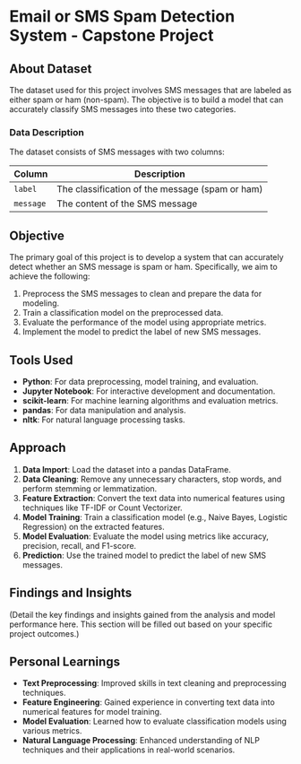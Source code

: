 # Email or SMS Spam Detection System - Capstone Project

## About Dataset
The dataset used for this project involves SMS messages that are labeled as either spam or ham (non-spam). The objective is to build a model that can accurately classify SMS messages into these two categories.

### Data Description
The dataset consists of SMS messages with two columns:

| Column       | Description                              |
|--------------|------------------------------------------|
| `label`      | The classification of the message (spam or ham) |
| `message`    | The content of the SMS message           |

## Objective
The primary goal of this project is to develop a system that can accurately detect whether an SMS message is spam or ham. Specifically, we aim to achieve the following:

1. Preprocess the SMS messages to clean and prepare the data for modeling.
2. Train a classification model on the preprocessed data.
3. Evaluate the performance of the model using appropriate metrics.
4. Implement the model to predict the label of new SMS messages.

## Tools Used
- **Python**: For data preprocessing, model training, and evaluation.
- **Jupyter Notebook**: For interactive development and documentation.
- **scikit-learn**: For machine learning algorithms and evaluation metrics.
- **pandas**: For data manipulation and analysis.
- **nltk**: For natural language processing tasks.

## Approach
1. **Data Import**: Load the dataset into a pandas DataFrame.
2. **Data Cleaning**: Remove any unnecessary characters, stop words, and perform stemming or lemmatization.
3. **Feature Extraction**: Convert the text data into numerical features using techniques like TF-IDF or Count Vectorizer.
4. **Model Training**: Train a classification model (e.g., Naive Bayes, Logistic Regression) on the extracted features.
5. **Model Evaluation**: Evaluate the model using metrics like accuracy, precision, recall, and F1-score.
6. **Prediction**: Use the trained model to predict the label of new SMS messages.

## Findings and Insights
(Detail the key findings and insights gained from the analysis and model performance here. This section will be filled out based on your specific project outcomes.)

## Personal Learnings
- **Text Preprocessing**: Improved skills in text cleaning and preprocessing techniques.
- **Feature Engineering**: Gained experience in converting text data into numerical features for model training.
- **Model Evaluation**: Learned how to evaluate classification models using various metrics.
- **Natural Language Processing**: Enhanced understanding of NLP techniques and their applications in real-world scenarios.
